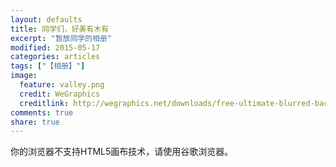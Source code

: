 ```yaml
---
layout: defaults
title: 同学们，好美有木有
excerpt: "暂放同学的相册"
modified: 2015-05-17
categories: articles
tags: ["【相册】"]
image:
  feature: valley.png
  credit: WeGraphics
  creditlink: http://wegraphics.net/downloads/free-ultimate-blurred-background-pack/
comments: true
share: true
---
```

  <canvas id="canvas" width="225" height="609"  data-libpath="{{ site.url }}/assets/js/vendor/imageTransform3D.js" data-imgspath="{{ site.url }}/images/imgs-yansa/" style="cursor: move;">你的浏览器不支持HTML5画布技术，请使用谷歌浏览器。</canvas>
  <script>

  window.imagestransform3D.load({
    imgdata:[
      // north
      {img:'1.jpg', x:-1000, y:0, z:1500, nx:0, nz:1},
      {img:'2.jpg', x:0,     y:0, z:1500, nx:0, nz:1},
      {img:'3.jpg', x:1000,  y:0, z:1500, nx:0, nz:1},
      // east
      {img:'4.jpg', x:1500,  y:0, z:1000, nx:-1, nz:0},
      {img:'5.jpg', x:1500,  y:0, z:0, nx:-1, nz:0},
      {img:'6.jpg', x:1500,  y:0, z:-1000, nx:-1, nz:0},
      // south
      {img:'7.jpg', x:1000,  y:0, z:-1500, nx:0, nz:-1},
      {img:'8.jpg', x:0,     y:0, z:-1500, nx:0, nz:-1},
      {img:'9.jpg', x:-1000, y:0, z:-1500, nx:0, nz:-1},
      // west
      {img:'10.jpg', x:-1500, y:0, z:-1000, nx:1, nz:0},
      {img:'11.jpg', x:-1500, y:0, z:0, nx:1, nz:0},
      {img:'12.jpg', x:-1500, y:0, z:1000, nx:1, nz:0}
    ],
    libpath:"{{ site.url }}/assets/js/vendor/imageTransform3D.js",
    options:{
      imagesPath: "{{ site.url }}/images/imgs/dx_091/"
    }
  });
  </script>

